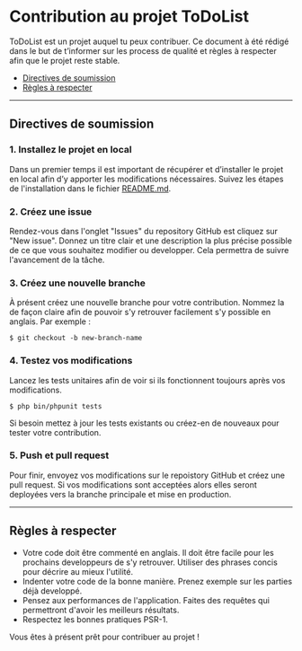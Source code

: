 <h1>Contribution au projet ToDoList</h1>
ToDoList est un projet auquel tu peux contribuer. Ce document à été rédigé dans le but de t’informer sur les process de 
qualité et règles à respecter afin que le projet reste stable. 
    <ul>
        <li><a href="#directives">Directives de soumission</a></li>
        <li><a href="#regles">Règles à respecter</a></li>
    </ul>
<hr>

<h2 id="directives">Directives de soumission</h2>
<h3>1. Installez le projet en local</h3>
Dans un premier temps il est important de récupérer et d’installer le projet en local afin d’y apporter les modifications 
nécessaires. Suivez les étapes de l'installation dans le fichier <a href="https://github.com/benjaminroche4/ToDoList/blob/master/README.md">README.md</a>.

<h3>2. Créez une issue</h3>
Rendez-vous dans l'onglet "Issues" du repository GitHub est cliquez sur "New issue". 
Donnez un titre clair et une description la plus précise possible de ce que vous souhaitez modifier ou developper. 
Cela permettra de suivre l'avancement de la tâche. 

<h3>3. Créez une nouvelle branche</h3>
À présent créez une nouvelle branche pour votre contribution. Nommez la de façon claire afin de pouvoir s'y retrouver facilement
s'y possible en anglais. 
Par exemple : 

```
$ git checkout -b new-branch-name
```

<h3>4. Testez vos modifications</h3>
Lancez les tests unitaires afin de voir si ils fonctionnent toujours après vos modifications.

```
$ php bin/phpunit tests 
```

Si besoin mettez à jour les tests existants ou créez-en de nouveaux pour tester votre contribution.

<h3>5. Push et pull request</h3>
Pour finir, envoyez vos modifications sur le repoistory GitHub et créez une pull request. Si vos modifications sont acceptées 
alors elles seront deployées vers la branche principale et mise en production. 
<hr>

<h2 id="regles">Règles à respecter</h2>
    <ul>
        <li>Votre code doit être commenté en anglais. Il doit être facile pour les prochains developpeurs de s'y retrouver.
        Utiliser des phrases concis pour décrire au mieux l'utilité.</li>
        <li>Indenter votre code de la bonne manière. Prenez exemple sur les parties déjà developpé.</li>
        <li>Pensez aux performances de l'application. Faites des requêtes qui permettront d'avoir les meilleurs résultats.</li>
        <li>Respectez les bonnes pratiques PSR-1.</li> 
    </ul>

Vous êtes à présent prêt pour contribuer au projet ! 